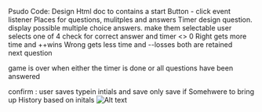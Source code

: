 Psudo Code:
Design Html doc to contains a start Button - click event listener
Places for questions, mulitples and answers
Timer design
question.
display possible multiple choice answers.
make them selectable
user selects one of 4
check for correct answer and timer <> 0
Right gets more time and ++wins 
Wrong gets less time and --losses
both are retained  
next question

game is over when either the timer is done or all questions have been answered




confirm : user saves typein intials and save
only save if 
Somehwere to bring up History based on initals
![Alt text](//quiz_screen.png?raw=true "quizScreen")
